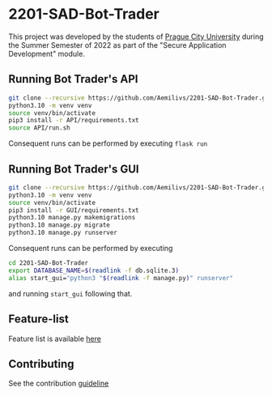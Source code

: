 # 2201-SAD-Bot-Trader

This project was developed by the students of [Prague City University](https://www.praguecityuniversity.cz/)
during the Summer Semester of 2022 as part of the "Secure Application Development" module.

## Running Bot Trader's API

```bash
git clone --recursive https://github.com/Aemilivs/2201-SAD-Bot-Trader.git 2201-SAD-Bot-Trader && cd $_
python3.10 -m venv venv
source venv/bin/activate
pip3 install -r API/requirements.txt
source API/run.sh
```

Consequent runs can be performed by executing `flask run`

## Running Bot Trader's GUI

```bash
git clone --recursive https://github.com/Aemilivs/2201-SAD-Bot-Trader.git 2201-SAD-Bot-Trader && cd $_
python3.10 -m venv venv
source venv/bin/activate
pip3 install -r GUI/requirements.txt
python3.10 manage.py makemigrations
python3.10 manage.py migrate
python3.10 manage.py runserver
```

Consequent runs can be performed by executing

```bash
cd 2201-SAD-Bot-Trader
export DATABASE_NAME=$(readlink -f db.sqlite.3)
alias start_gui="python3 "$(readlink -f manage.py)" runserver"
```

and running `start_gui` following that.

## Feature-list

Feature list is available [here](./FEATURES.MD)

## Contributing

See the contribution [guideline](./CONTRIB.md)